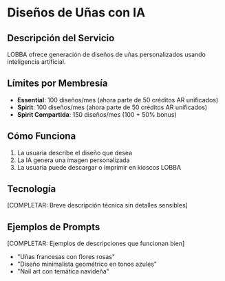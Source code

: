# Diseños de Uñas con IA

## Descripción del Servicio
LOBBA ofrece generación de diseños de uñas personalizados usando inteligencia artificial.

## Límites por Membresía
- **Essential**: 100 diseños/mes (ahora parte de 50 créditos AR unificados)
- **Spirit**: 100 diseños/mes (ahora parte de 50 créditos AR unificados)
- **Spirit Compartida**: 150 diseños/mes (100 + 50% bonus)

## Cómo Funciona
1. La usuaria describe el diseño que desea
2. La IA genera una imagen personalizada
3. La usuaria puede descargar o imprimir en kioscos LOBBA

## Tecnología
[COMPLETAR: Breve descripción técnica sin detalles sensibles]

## Ejemplos de Prompts
[COMPLETAR: Ejemplos de descripciones que funcionan bien]
- "Uñas francesas con flores rosas"
- "Diseño minimalista geométrico en tonos azules"
- "Nail art con temática navideña"
